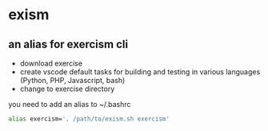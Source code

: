 # exism

## an alias for exercism cli

-   download exercise
-   create vscode default tasks for building and testing in various languages (Python, PHP, Javascript, bash)
-   change to exercise directory

you need to add an alias to ~/.bashrc

```bash
alias exercism='. /path/to/exism.sh exercism'
```

